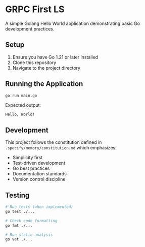 # GRPC First LS

A simple Golang Hello World application demonstrating basic Go development practices.

## Setup

1. Ensure you have Go 1.21 or later installed
2. Clone this repository
3. Navigate to the project directory

## Running the Application

```bash
go run main.go
```

Expected output:
```
Hello, World!
```

## Development

This project follows the constitution defined in `.specify/memory/constitution.md` which emphasizes:
- Simplicity first
- Test-driven development
- Go best practices
- Documentation standards
- Version control discipline

## Testing

```bash
# Run tests (when implemented)
go test ./...

# Check code formatting
go fmt ./...

# Run static analysis
go vet ./...
```
